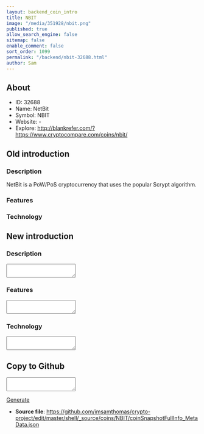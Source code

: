 ```yaml
---
layout: backend_coin_intro
title: NBIT
image: "/media/351928/nbit.png"
published: true
allow_search_engine: false
sitemap: false
enable_comment: false
sort_order: 1099
permalink: "/backend/nbit-32688.html"
author: Sam
---
```


## About

- ID: 32688
- Name: NetBit
- Symbol: NBIT
- Website: -
- Explore: http://blankrefer.com/?https://www.cryptocompare.com/coins/nbit/


## Old introduction

### Description

<p>NetBit is a PoW/PoS cryptocurrency that uses the popular Scrypt algorithm. </p>

### Features


### Technology




## New introduction


### Description
<textarea id="meta_description" name="description"></textarea>

### Features
<textarea id="meta_features" name="features"></textarea>

### Technology
<textarea id="meta_technology" name="technology"></textarea>


## Copy to Github

<textarea id="coinsnapshotfullinfo_metadata"></textarea>

<a href="#gen" onclick="generateMetaDatJson()">Generate</a>

- **Source file**: <a href="https://github.com/imsamthomas/crypto-project/edit/master/shell/_source/coins/NBIT/coinSnapshotFullInfo_MetaData.json">https://github.com/imsamthomas/crypto-project/edit/master/shell/_source/coins/NBIT/coinSnapshotFullInfo_MetaData.json</a>

